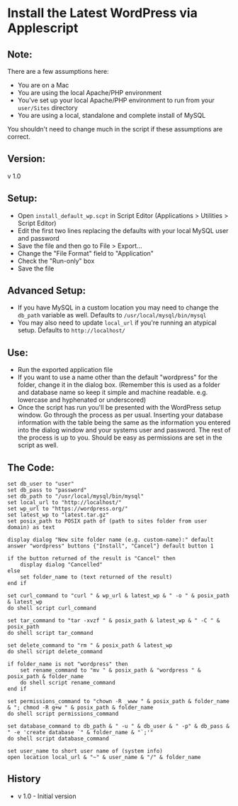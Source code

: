 # Install the Latest WordPress via Applescript

## Note:
There are a few assumptions here:
* You are on a Mac
* You are using the local Apache/PHP environment
* You've set up your local Apache/PHP environment to run from your `user/Sites` directory
* You are using a local, standalone and complete install of MySQL

You shouldn't need to change much in the script if these assumptions are correct.

## Version:

v 1.0

## Setup:
* Open `install_default_wp.scpt` in Script Editor (Applications > Utilities > Script Editor)
* Edit the first two lines replacing the defaults with your local MySQL user and password
* Save the file and then go to File > Export&hellip;
* Change the "File Format" field to "Application"
* Check the "Run-only" box
* Save the file

## Advanced Setup:
* If you have MySQL in a custom location you may need to change the `db_path` variable as well. Defaults to `/usr/local/mysql/bin/mysql`
* You may also need to update `local_url` if you're running an atypical setup. Defaults to `http://localhost/`

## Use:
* Run the exported application file
* If you want to use a name other than the default "wordpress" for the folder, change it in the dialog box. (Remember this is used as a folder and database name so keep it simple and machine readable. e.g. lowercase and hyphenated or underscored)
* Once the script has run you'll be presented with the WordPress setup window. Go through the process as per usual. Inserting your database information with the table being the same as the information you entered into the dialog window and your systems user and password. The rest of the process is up to you. Should be easy as permissions are set in the script as well.

## The Code:
```
set db_user to "user"
set db_pass to "password"
set db_path to "/usr/local/mysql/bin/mysql"
set local_url to "http://localhost/"
set wp_url to "https://wordpress.org/"
set latest_wp to "latest.tar.gz"
set posix_path to POSIX path of (path to sites folder from user domain) as text

display dialog "New site folder name (e.g. custom-name):" default answer "wordpress" buttons {"Install", "Cancel"} default button 1

if the button returned of the result is "Cancel" then
	display dialog "Cancelled"
else
	set folder_name to (text returned of the result)
end if

set curl_command to "curl " & wp_url & latest_wp & " -o " & posix_path & latest_wp
do shell script curl_command

set tar_command to "tar -xvzf " & posix_path & latest_wp & " -C " & posix_path
do shell script tar_command

set delete_command to "rm " & posix_path & latest_wp
do shell script delete_command

if folder_name is not "wordpress" then
	set rename_command to "mv " & posix_path & "wordpress " & posix_path & folder_name
	do shell script rename_command
end if

set permissions_command to "chown -R _www " & posix_path & folder_name & "; chmod -R g+w " & posix_path & folder_name
do shell script permissions_command

set database_command to db_path & " -u " & db_user & " -p" & db_pass & " -e 'create database `" & folder_name & "`;'"
do shell script database_command

set user_name to short user name of (system info)
open location local_url & "~" & user_name & "/" & folder_name
```

## History
* v 1.0 - Initial version